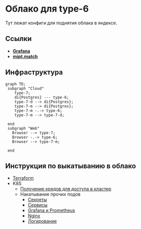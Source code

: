 # Облако для type-6

Тут лежат конфиги для поднятия облака в яндексе.

## Ссылки

* [**Grafana**](https://grafana-shlim-tech.ru/)
* [**mipt.match**](http://mipt-match.ru/)

## Инфраструктура

```mermaid
graph TD;
 subgraph "Cloud"
    type-7;
    di{Postgres} --- type-6;
    type-7-d --> di{Postgres};
    type-7-m --> di{Postgres};
    type-7-m -.-> type-6;
    type-7-m --> type-7-d;

 end
 subgraph "Web"
   Browser --> type-7;
   Browser -.-> type-6;
   Browser --> type-7-m;

 end
```

## Инструкция по выкатыванию в облако

* [Terraform](https://github.com/timattt/TypeSixCloud/tree/master/terraform)
* K8S
  * [Получение кредов для доступа в кластер](https://github.com/timattt/TypeSixCloud/tree/master/k8s/clusterCredentials)
  * Накатывание прочих подов
    * [Секреты](https://github.com/timattt/TypeSixCloud/tree/master/k8s/secrets)
    * [Сервисы](https://github.com/timattt/TypeSixCloud/tree/master/k8s/services)
    * [Grafana и Prometheus](https://github.com/timattt/TypeSixCloud/tree/master/k8s/grafanaAndPrometheus)
    * [Nginx](https://github.com/timattt/TypeSixCloud/tree/master/k8s/nginx)
    * [Логирование](https://github.com/timattt/TypeSixCloud/tree/master/k8s/logging)
